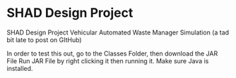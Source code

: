 # SHAD Design Project
SHAD Design Project Vehicular Automated Waste Manager Simulation (a tad bit late to post on GItHub)

In order to test this out, go to the Classes Folder, then download the JAR File
Run JAR File by right clicking it then running it. Make sure Java is installed.
